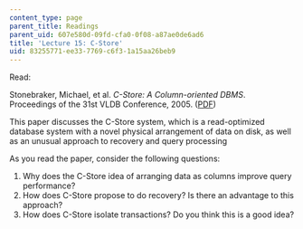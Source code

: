 ```yaml
---
content_type: page
parent_title: Readings
parent_uid: 607e580d-09fd-cfa0-0f08-a87ae0de6ad6
title: 'Lecture 15: C-Store'
uid: 83255771-ee33-7769-c6f3-1a15aa26beb9
---
```


Read:

Stonebraker, Michael, et al. _C-Store: A Column-oriented DBMS_. Proceedings of the 31st VLDB Conference, 2005. ([PDF](https://w6113.github.io/files/papers/cstore-vldb05.pdf))

This paper discusses the C-Store system, which is a read-optimized database system with a novel physical arrangement of data on disk, as well as an unusual approach to recovery and query processing

As you read the paper, consider the following questions:

1.  Why does the C-Store idea of arranging data as columns improve query performance?
2.  How does C-Store propose to do recovery? Is there an advantage to this approach?
3.  How does C-Store isolate transactions? Do you think this is a good idea?
